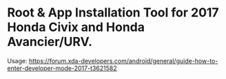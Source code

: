 # Root & App Installation Tool for 2017 Honda Civix and Honda Avancier/URV.
Usage: https://forum.xda-developers.com/android/general/guide-how-to-enter-developer-mode-2017-t3621582
